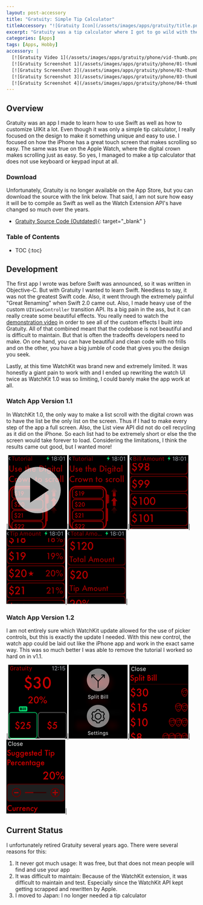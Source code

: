```yaml
---
layout: post-accessory
title: "Gratuity: Simple Tip Calculator"
titleAccessory: "![Gratuity Icon](/assets/images/apps/gratuity/title.png){: .reflect .below-xl }"
excerpt: "Gratuity was a tip calculator where I got to go wild with the design and make something totally unique"
categories: [Apps]
tags: [Apps, Hobby]
accessory: |
  [![Gratuity Video 1](/assets/images/apps/gratuity/phone/vid-thumb.png)](/assets/images/apps/gratuity/phone/vid-full.mp4)
  [![Gratuity Screenshot 1](/assets/images/apps/gratuity/phone/01-thumb.png)](/assets/images/apps/gratuity/phone/01-full.png)
  [![Gratuity Screenshot 2](/assets/images/apps/gratuity/phone/02-thumb.png)](/assets/images/apps/gratuity/phone/02-full.png)
  [![Gratuity Screenshot 3](/assets/images/apps/gratuity/phone/03-thumb.png)](/assets/images/apps/gratuity/phone/03-full.png)
  [![Gratuity Screenshot 4](/assets/images/apps/gratuity/phone/04-thumb.png)](/assets/images/apps/gratuity/phone/04-full.png)
---
```


## Overview

Gratuity was an app I made to learn how to use Swift as well as how to customize
UIKit a lot. Even though it was only a simple tip calculator, I really focused
on the design to make it something unique and easy to use. I focused on how the
iPhone has a great touch screen that makes scrolling so easy. The same was true
on the Apple Watch, where the digital crown makes scrolling just as easy. So
yes, I managed to make a tip calculator that does not use keyboard or keypad
input at all.

### Download

Unfortunately, Gratuity is no longer available on the App Store, but you can
download the source with the link below. That said, I am not sure how easy it
will be to compile as Swift as well as the Watch Extension API's have changed
so much over the years.

- [<i class="fa-brands fa-bitbucket"></i>Gratuity Source Code \(Outdated\)](https://bitbucket.org/saturdayapps/gratuity/){: target="_blank" }

### Table of Contents

* TOC
{:toc}

## Development

The first app I wrote was before Swift was announced, so it was written in
Objective-C. But with Gratuity I wanted to learn Swift. Needless to say, it was
not the greatest Swift code. Also, it went through the extremely painful "Great
Renaming" when Swift 2.0 came out. Also, I made heavy use of the custom
`UIViewController` transition API. Its a big pain in the ass, but it can really
create some beautiful effects. You really need to watch the 
[demonstration video](/assets/images/apps/gratuity/phone/vid-full.mp4)
in order to see all of the custom effects I built into Gratuity. All of that
combined meant that the codebase is not beautiful and is difficult to maintain.
But that is often the tradeoffs developers need to make. On one hand, you can
have beautiful and clean code with no frills and on the other, you have a big
jumble of code that gives you the design you seek.

Lastly, at this time WatchKit was brand new and extremely limited. It was
honestly a giant pain to work with and I ended up rewriting the watch UI twice
as WatchKit 1.0 was so limiting, I could barely make the app work at all.

### Watch App Version 1.1

In WatchKit 1.0, the only way to make a list scroll with the digital crown was
to have the list be the only list on the screen. Thus if I had to make every
step of the app a full screen. Also, the List view API did not do cell recycling
as it did on the iPhone. So each list had to be extremely short or else the the
screen would take forever to load. Considering the limitations, I think the
results came out good, but I wanted more!

|[![Watch v1.1 Video 1](/assets/images/apps/gratuity/watch/v1.1-vid-thumb.png)](/assets/images/apps/gratuity/watch/v1.1-vid-full.mp4)|[![Watch v1.1 Screenshot 1](/assets/images/apps/gratuity/watch/v1.1-01-thumb.png)](/assets/images/apps/gratuity/watch/v1.1-01-full.png)|[![Watch v1.1 Screenshot 2](/assets/images/apps/gratuity/watch/v1.1-02-thumb.png)](/assets/images/apps/gratuity/watch/v1.1-02-full.png)|[![Watch v1.1 Screenshot 3](/assets/images/apps/gratuity/watch/v1.1-03-thumb.png)](/assets/images/apps/gratuity/watch/v1.1-03-full.png)|[![Watch v1.1 Screenshot 4](/assets/images/apps/gratuity/watch/v1.1-04-thumb.png)](/assets/images/apps/gratuity/watch/v1.1-04-full.png)|
    
### Watch App Version 1.2

I am not entirely sure which WatchKit update allowed for the use of picker
controls, but this is exactly the update I needed. With this new control,
the watch app could be laid out like the iPhone app and work in the exact same
way. This was so much better I was able to remove the tutorial I worked so hard
on in v1.1.

|[![Watch v1.2 Screenshot 1](/assets/images/apps/gratuity/watch/v1.2-01-thumb.png)](/assets/images/apps/gratuity/watch/v1.2-01-full.png)|[![Watch v1.2 Screenshot 2](/assets/images/apps/gratuity/watch/v1.2-02-thumb.png)](/assets/images/apps/gratuity/watch/v1.2-02-full.png)|[![Watch v1.2 Screenshot 3](/assets/images/apps/gratuity/watch/v1.2-03-thumb.png)](/assets/images/apps/gratuity/watch/v1.2-03-full.png)|[![Watch v1.2 Screenshot 4](/assets/images/apps/gratuity/watch/v1.2-04-thumb.png)](/assets/images/apps/gratuity/watch/v1.2-04-full.png)|

## Current Status

I unfortunately retired Gratuity several years ago. There were several reasons
for this:

1. It never got much usage: It was free, but that does not mean people will find
  and use your app
1. It was difficult to maintain: Because of the WatchKit extension, it was
  difficult to maintain and test. Especially since the WatchKit API kept getting
scrapped and rewritten by Apple.
1. I moved to Japan: I no longer needed a tip calculator <i class="fa-solid fa-face-grin-squint-tears"></i>
